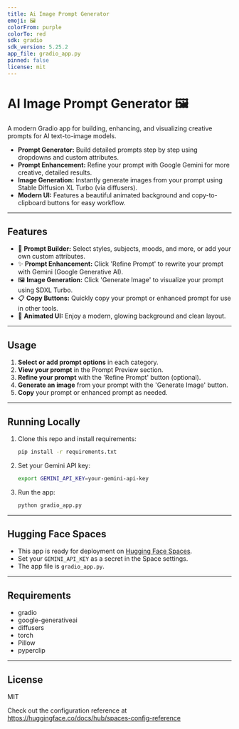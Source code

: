 ```yaml
---
title: Ai Image Prompt Generator
emoji: 🖼
colorFrom: purple
colorTo: red
sdk: gradio
sdk_version: 5.25.2
app_file: gradio_app.py
pinned: false
license: mit
---
```


# AI Image Prompt Generator 🖼️

A modern Gradio app for building, enhancing, and visualizing creative prompts for AI text-to-image models.

- **Prompt Generator:** Build detailed prompts step by step using dropdowns and custom attributes.
- **Prompt Enhancement:** Refine your prompt with Google Gemini for more creative, detailed results.
- **Image Generation:** Instantly generate images from your prompt using Stable Diffusion XL Turbo (via diffusers).
- **Modern UI:** Features a beautiful animated background and copy-to-clipboard buttons for easy workflow.

---

## Features

- 🎨 **Prompt Builder:** Select styles, subjects, moods, and more, or add your own custom attributes.
- ✨ **Prompt Enhancement:** Click 'Refine Prompt' to rewrite your prompt with Gemini (Google Generative AI).
- 🖼️ **Image Generation:** Click 'Generate Image' to visualize your prompt using SDXL Turbo.
- 📋 **Copy Buttons:** Quickly copy your prompt or enhanced prompt for use in other tools.
- 🌈 **Animated UI:** Enjoy a modern, glowing background and clean layout.

---

## Usage

1. **Select or add prompt options** in each category.
2. **View your prompt** in the Prompt Preview section.
3. **Refine your prompt** with the 'Refine Prompt' button (optional).
4. **Generate an image** from your prompt with the 'Generate Image' button.
5. **Copy** your prompt or enhanced prompt as needed.

---

## Running Locally

1. Clone this repo and install requirements:
   ```sh
   pip install -r requirements.txt
   ```
2. Set your Gemini API key:
   ```sh
   export GEMINI_API_KEY=your-gemini-api-key
   ```
3. Run the app:
   ```sh
   python gradio_app.py
   ```

---

## Hugging Face Spaces
- This app is ready for deployment on [Hugging Face Spaces](https://huggingface.co/spaces).
- Set your `GEMINI_API_KEY` as a secret in the Space settings.
- The app file is `gradio_app.py`.

---

## Requirements
- gradio
- google-generativeai
- diffusers
- torch
- Pillow
- pyperclip

---

## License
MIT

Check out the configuration reference at https://huggingface.co/docs/hub/spaces-config-reference